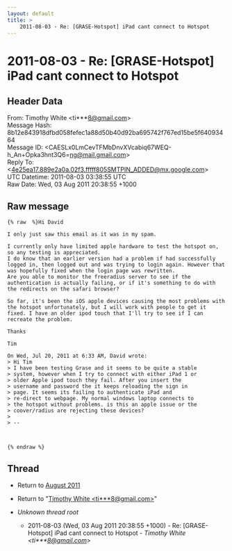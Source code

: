 ```yaml
---
layout: default
title: >
    2011-08-03 - Re: [GRASE-Hotspot] iPad cant connect to Hotspot
---
```


# 2011-08-03 - Re: [GRASE-Hotspot] iPad cant connect to Hotspot

## Header Data

From: Timothy White \<ti***8@gmail.com\><br>
Message Hash: 8b12e843918dfbd058fefec1a88d50b40d92ba695742f767ed15be5f64093464<br>
Message ID: \<CAESLx0LmCevTFMbDnvXVcabiq67WEQ-h_An+Opka3hnt3Q6=ng@mail.gmail.com\><br>
Reply To: \<4e25ea17.889e2a0a.02f3.fffff805SMTPIN_ADDED@mx.google.com\><br>
UTC Datetime: 2011-08-03 03:38:55 UTC<br>
Raw Date: Wed, 03 Aug 2011 20:38:55 +1000<br>

## Raw message

```
{% raw  %}Hi David

I only just saw this email as it was in my spam.

I currently only have limited apple hardware to test the hotspot on,
so any testing is appreciated.
I do know that an earlier version had a problem if had successfully
logged in, then logged out and was trying to login again. However that
was hopefully fixed when the login page was rewritten.
Are you able to monitor the freeradius server to see if the
authentication is actually failing, or if it's something to do with
the redirects on the safari browser?

So far, it's been the iOS apple devices causing the most problems with
the hotspot unfortunately, but I will work with people to get it
fixed. I have an older ipod touch that I'll try to see if I can
recreate the problem.

Thanks

Tim

On Wed, Jul 20, 2011 at 6:33 AM, David wrote:
> Hi Tim
> I have been testing Grase and it seems to be quite a stable
> system, however when I try to connect with either iPad 1 or
> older Apple ipod touch they fail. After you insert the
> username and password the it keeps reloading the sign in
> page. It seems its failing to authenticate iPad and
> re-direct to webpage. My normal windows laptop connects to
> the hotspot without problems. is this an apple issue or the
> coover/radius are rejecting these devices?
>
> --



{% endraw %}
```

## Thread

+ Return to [August 2011](/archive/2011/08)

+ Return to "[Timothy White <ti***8<span>@</span>gmail.com>](/authors/ti___8_at_gmail_com)"

+ _Unknown thread root_
  + 2011-08-03 (Wed, 03 Aug 2011 20:38:55 +1000) - Re: [GRASE-Hotspot] iPad cant connect to Hotspot - _Timothy White \<ti***8@gmail.com\>_

